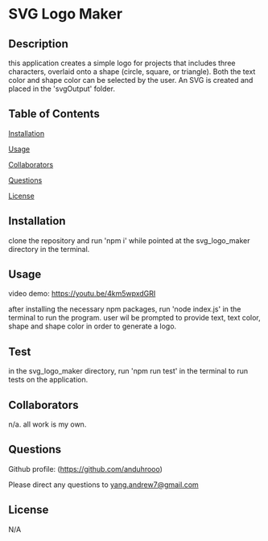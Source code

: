 # SVG Logo Maker


## Description

this application creates a simple logo for projects that includes three characters, overlaid onto a shape (circle, square, or triangle). Both the text color and shape color can be selected by the user. An SVG is created and placed in the 'svgOutput' folder. 

## Table of Contents

[Installation](#installation)

[Usage](#usage)

[Collaborators](#collaborators)

[Questions](#questions)

[License](#license)

## Installation

clone the repository and run 'npm i' while pointed at the svg_logo_maker directory in the terminal.

## Usage

video demo: https://youtu.be/4km5wpxdGRI

after installing the necessary npm packages, run 'node index.js' in the terminal to run the program. user wil be prompted to provide text, text color, shape and shape color in order to generate a logo.

## Test

in the svg_logo_maker directory, run 'npm run test' in the terminal to run tests on the application.

## Collaborators

n/a. all work is my own.

## Questions

Github profile: (https://github.com/anduhrooo)

Please direct any questions to yang.andrew7@gmail.com

## License

N/A